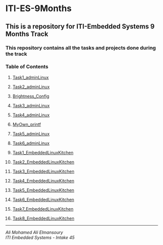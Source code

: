 # ITI-ES-9Months
## This is a repository for ITI-Embedded Systems 9 Months Track
### This repository contains all the tasks and projects done during the track

### **Table of Contents**
1. [Task1_adminLinux](Linux_Admin/Task1_adminLinux/README.md)

2. [Task2_adminLinux](Linux_Admin/Task2_adminLinux/README.md)

3. [Brightness_Config](Linux_Admin/Brightness_Config/README.md)

4. [Task3_adminLinux](Linux_Admin/Task3_adminLinux/README.md)

5. [Task4_adminLinux](Linux_Admin/Task4_adminLinux/README.md)

6. [MyOwn_printf](Linux_Admin/MyOwn_printAli/README.md)

7. [Task5_adminLinux](Linux_Admin/Task5_adminLinux/README.md)

8. [Task6_adminLinux](Linux_Admin/Task6_adminLinux/README.md)

9. [Task1_EmbeddedLinuxKitchen](Embedded_Linux_Kitchen/Task1_Cross_Toolchain-ng_Test/test.png)

10. [Task2_EmbeddedLinuxKitchen](Embedded_Linux_Kitchen/Task2_Qemu_RPI_Uboot/)

11. [Task3_EmbeddedLinuxKitchen](Embedded_Linux_Kitchen/Task3_RPI_BareMetal_LED)

12. [Task4_EmbeddedLinuxKitchen](Embedded_Linux_Kitchen/Task4_Building_Kernel_Inage_Script_Uboot_env)

13. [Task5_EmbeddedLinuxKitchen](Embedded_Linux_Kitchen/Task5_Bootargs_Bootflow_scan/)

14. [Task6_EmbeddedLinuxKitchen](Embedded_Linux_Kitchen/Task6_init_rootramfs/)

15. [Task7_EmbeddedLinuxKitchen](Embedded_Linux_Kitchen/Task7_switch_root/)

16. [Task8_EmbeddedLinuxKitchen](Embedded_Linux_Kitchen/Task8_Boot_on_buildroot_&_SSH_rpi/)

---

*Ali Mohamed Ali Elmansoury*  
*ITI Embedded Systems - Intake 45*
